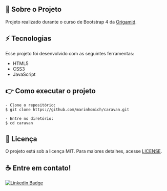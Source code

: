 <a id="sobre-a-bikcraft"></a>
## :page_facing_up: Sobre o Projeto
Projeto realizado durante o curso de Bootstrap 4 da <a href="https://www.origamid.com/">Origamid</a>.

<a id="tecnologias"></a>
## :zap: Tecnologias
Esse projeto foi desenvolvido com as seguintes ferramentas:

* HTML5
* CSS3
* JavaScript 

<a id="como-executar-o-projeto"></a>
## :point_right: Como executar o projeto
```
- Clone o repositório:
$ git clone https://github.com/marinhomich/caravan.git

- Entre no diretório:
$ cd caravan
```

<a id="licenca"></a>
## :memo: Licença
O projeto está sob a licença MIT. Para maiores detalhes, acesse <a href="https://github.com/marinhomich/caravan/blob/main/LICENSE">LICENSE</a>.

<a id="contato"></a>
## :coffee: Entre em contato!

[![Linkedin Badge](https://img.shields.io/badge/-Michel%20Marinho-blue?style=flat-square&logo=Linkedin&logoColor=white&link=https://www.linkedin.com/in/michel-marinho)](https://www.linkedin.com/in/michel-marinho/) 
